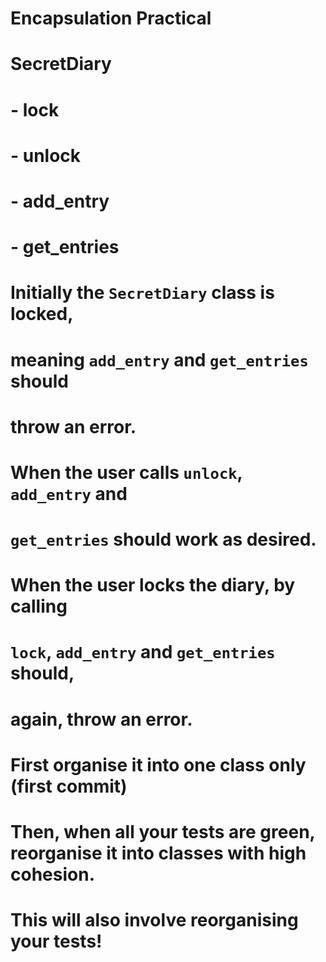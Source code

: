 # Encapsulation Practical

# SecretDiary
#   - lock
#   - unlock
#   - add_entry
#   - get_entries

# Initially the `SecretDiary` class is locked, 
# meaning `add_entry` and `get_entries` should
# throw an error.

# When the user calls `unlock`, `add_entry` and 
# `get_entries` should work as desired.

# When the user locks the diary, by calling 
# `lock`, `add_entry` and `get_entries` should, 
# again, throw an error.

# First organise it into one class only (first commit)

# Then, when all your tests are green, reorganise it into classes with high cohesion.

# This will also involve reorganising your tests! 